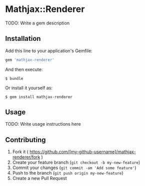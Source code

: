# Mathjax::Renderer

TODO: Write a gem description

## Installation

Add this line to your application's Gemfile:

```ruby
gem 'mathjax-renderer'
```

And then execute:

    $ bundle

Or install it yourself as:

    $ gem install mathjax-renderer

## Usage

TODO: Write usage instructions here

## Contributing

1. Fork it ( https://github.com/[my-github-username]/mathjax-renderer/fork )
2. Create your feature branch (`git checkout -b my-new-feature`)
3. Commit your changes (`git commit -am 'Add some feature'`)
4. Push to the branch (`git push origin my-new-feature`)
5. Create a new Pull Request
